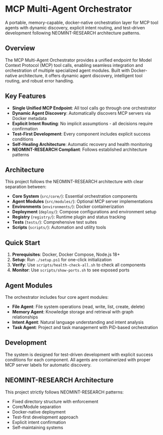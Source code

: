 # MCP Multi-Agent Orchestrator

A portable, memory-capable, docker-native orchestration layer for MCP tool agents with dynamic discovery, explicit intent routing, and test-driven development following NEOMINT-RESEARCH architecture patterns.

## Overview

The MCP Multi-Agent Orchestrator provides a unified endpoint for Model Context Protocol (MCP) tool calls, enabling seamless integration and orchestration of multiple specialized agent modules. Built with Docker-native architecture, it offers dynamic agent discovery, intelligent tool routing, and robust error handling.

## Key Features

- **Single Unified MCP Endpoint**: All tool calls go through one orchestrator
- **Dynamic Agent Discovery**: Automatically discovers MCP servers via Docker metadata
- **Explicit Intent Routing**: No implicit assumptions - all decisions require confirmation
- **Test-First Development**: Every component includes explicit success conditions
- **Self-Healing Architecture**: Automatic recovery and health monitoring
- **NEOMINT-RESEARCH Compliant**: Follows established architecture patterns

## Architecture

This project follows the NEOMINT-RESEARCH architecture with clear separation between:

- **Core System** (`src/core/`): Essential orchestration components
- **Agent Modules** (`src/modules/`): Optional MCP server implementations
- **Environments** (`environments/`): Docker containerization
- **Deployment** (`deploy/`): Compose configurations and environment setup
- **Registry** (`registry/`): Runtime plugin and status tracking
- **Tests** (`tests/`): Comprehensive test suites
- **Scripts** (`scripts/`): Automation and utility tools

## Quick Start

1. **Prerequisites**: Docker, Docker Compose, Node.js 18+
2. **Setup**: Run `./setup.ps1` for one-click initialization
3. **Verify**: Use `scripts/health-check-all.sh` to check all components
4. **Monitor**: Use `scripts/show-ports.sh` to see exposed ports

## Agent Modules

The orchestrator includes four core agent modules:

- **File Agent**: File system operations (read, write, list, create, delete)
- **Memory Agent**: Knowledge storage and retrieval with graph relationships
- **Intent Agent**: Natural language understanding and intent analysis
- **Task Agent**: Project and task management with PiD-based orchestration

## Development

The system is designed for test-driven development with explicit success conditions for each component. All agents are containerized with proper MCP server labels for automatic discovery.

## NEOMINT-RESEARCH Architecture

This project strictly follows NEOMINT-RESEARCH patterns:
- Fixed directory structure with enforcement
- Core/Module separation
- Docker-native deployment
- Test-first development approach
- Explicit intent confirmation
- Self-maintaining systems